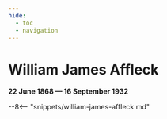 ```yaml
---
hide:
  - toc
  - navigation 
---
```


# William James Affleck

**22 June 1868 — 16 September 1932**

--8<-- "snippets/william-james-affleck.md"
